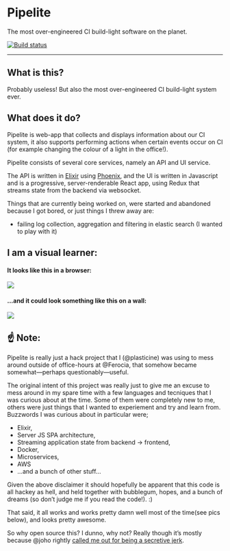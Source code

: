 # Pipelite
The most over-engineered CI build-light software on the planet.

[![Build status](https://badge.buildkite.com/da22a33757c42fc1ff5c50cc1e53b5da64ff314ecf83897df9.svg?branch=master)](https://buildkite.com/ferocia/pipelite)

***

## What is this?

Probably useless! But also the most over-engineered CI build-light system ever.

## What does it do?

Pipelite is web-app that collects and displays information about our CI system, it also supports performing actions when certain events occur on CI (for example changing the colour of a light in the office!).

Pipelite consists of several core services, namely an API and UI service.

The API is written in [Elixir](http://elixir-lang.org/) using [Phoenix](http://www.phoenixframework.org/), and the UI is written in Javascript and is a progressive, server-renderable React app, using Redux that streams state from the backend via websocket.

Things that are currently being worked on, were started and abandoned because I got bored, or just things I threw away are:

- failing log collection, aggregation and filtering in elastic search (I wanted to play with it)

## I am a visual learner:

#### It looks like this in a browser:

![](/../master/doc/browser.png?raw=true)

#### ...and it could look something like this on a wall:

![](/../master/doc/wall.jpg?raw=true)

## :point_up: Note:

Pipelite is really just a hack project that I (@plasticine) was using to mess around outside of office-hours at @Ferocia, that somehow became somewhat—perhaps questionably—useful.

The original intent of this project was really just to give me an excuse to mess around in my spare time with a few languages and tecniques that I was curious about at the time. Some of them were completely new to me, others were just things that I wanted to experiement and try and learn from. Buzzwords I was curious about in particular were;
- Elixir,
- Server JS SPA architecture,
- Streaming application state from backend -> frontend,
- Docker,
- Microservices,
- AWS
- ...and a bunch of other stuff...

Given the above disclaimer it should hopefully be apparent that this code is all hackey as hell, and held together with bubblegum, hopes, and a bunch of dreams (so don’t judge me if you read the code!). :)

That said, it all works and works pretty damn well most of the time(see pics below), and looks pretty awesome.

So why open source this? I dunno, why not? Really though it’s mostly because @joho rightly [called me out for being a secretive jerk](https://twitter.com/johnbarton/status/743736597074456576).
